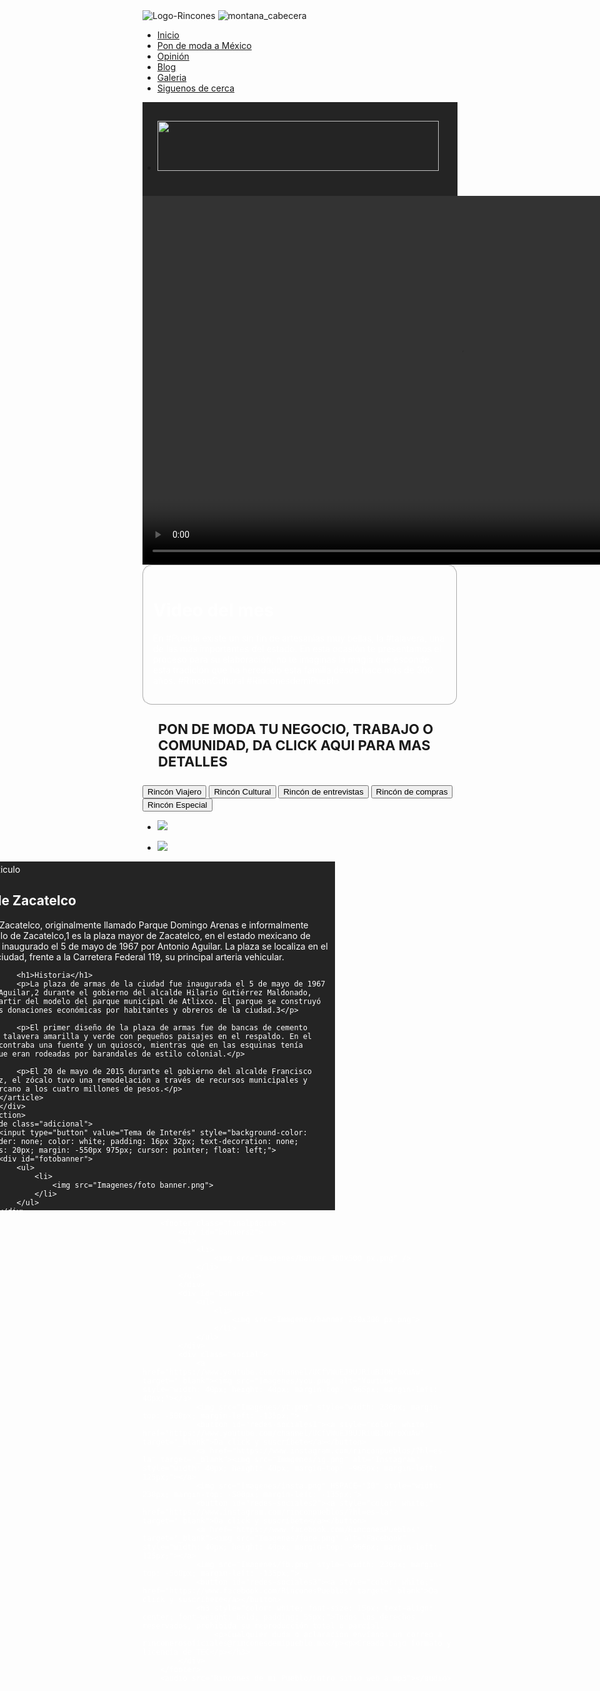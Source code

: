 <!DOCTYPE html>
<html lang="es-MX">
<head>
	<meta charset="UTF-8" />
	<meta name="viewport" content="width=device-width, initial-scale=1.0" />
	<title>Rincones de mi Pueblo</title>
	<meta name="description" content="Estamos poniendo de moda a México atraves de su cultura, gastronomia y rincones turisticos. sucribete a nuestro canal" data-head-react="true" />
	<link href="css/bootstrap.css" rel="stylesheet">
	<script src="js/bootstrap.js"></script>
	<link rel="stylesheet" type="text/css" href="css/codigo.css">
</head>
<body>
	<div id="cabecera">
		<img src="Imagenes/logo rincones de mi pueblo original.png" class="a-header_logo" alt="Logo-Rincones" title="Logo-Rincones" id="image">
		<img src="Imagenes/montana.png" class="montana_cabecera" alt="montana_cabecera" title="montana_cabecera" id="imagen-cabecera">
		<div id="menu">
			<ul class="nav">
				<li><a href="">Inicio</a></li>
				<li><a href="https://www.youtube.com/channel/UCfVWuEJ9UJRiuBJONrbXuAw" target="_blank">Pon de moda a México</a></li>
				<li><a href="">Opinión</a></li>
				<li><a href="https://www.riconesdemipueblo.art.blog" target="_blank">Blog</a></li>
				<li><a href="">Galeria</a></li>
				<li><a href="">Siguenos de cerca</a></li>
			</ul>
		</div>
	</div>
	<div style="background-color: rgb(36,36,36); height: 150px;" id="banner">
		<ul>
			<li>
				<img src=”Imagenes/banner-450x80px.png” width="450" height="80" vspace="30px" />
				<img src=”Imagenes/banner.png” width="450" height="70" vspace="30px" />
			</li>
		</ul>
	</div>
	<div style="background-color: rgb(36,36,36);">
		<video controls width="1020" height="590" autoplay muted loop>
  		<source src="Talavera Casa Rivera.mp4" type="video/mp4">
  		<a href="Talavera Casa Rivera.mp4"></a>
</video>		
	</div>
		<div id="letra">
			<div style="max-width: 1020px; margin: 0 auto; padding: 15px; color: white; border-radius: 15px; border: 2px groove white;">
				<h1>Video del mes</h1>
				<p>En #Puebla existe un sin fin de artesanías muy bellas, la #talavera, una de las más importantes del estado. En esta ocasión te presentamos el proceso para su elaboración, no te imaginas la magia que esconde esta tradición que ha heredado esta familia desde hace más de 300 años. #RinconCultural #RinconesdemiPueblo</p>
			</div>			
		</div>
		<div id="botones">
			<h1 style="font-size: 22px; padding: 40px; margin: -15px; font-weight: bold;">PON DE MODA TU NEGOCIO, TRABAJO O COMUNIDAD, DA CLICK AQUI PARA MAS DETALLES</h1>
			<script src="codigo.js"></script>
			<input type="button" value="Rincón Viajero" onclick="ventanaNueva('index.html')" />
			<input type="button" value="Rincón Cultural" onclick="ventanaNueva('RincónCultural.html')" />
			<input type="button" value="Rincón de entrevistas" onclick="ventanaNueva('Rincóndeentrevistas.html')" />
			<input type="button" value="Rincón de compras" onclick="ventanaNueva('Rincóndecompras.html')" />
			<input type="button" value="Rincón Especial" onclick="ventanaNueva('RincónEspecial.html')" />
			<script>function ventanaNueva(documento)
			{ 
  				window.open(documento,'nuevaVentana','width=580, height=535');
  			}
  		</script>
		</div>
		<div id="banners125">
			<ul>
				<li>
					<img src="Imagenes/banner 300x500 px.png" />
				</li>				
			</ul>
		</div>
		<div id="banners250">
			<ul>
				<li>
					<img src="Imagenes/banner 250x300 px.png">
				</li>							
			</ul>
		</div>
		<div id="info">
			<section id="investigación" class="fila" style="color: #FFFFFF;">				
				<div style="border : none; background-color: rgb(36, 36, 36); padding : 4px; width : 620px; height : 550px; overflow : auto; margin: 0 0 0 -320px">
					<article>
					<img src="Imagenes/foto 1.jpg" class="imagen-articulo" alt="imagen-articulo" title="foto-1" id="foto-articulo">
					<h2>Parque de Zacatelco</h2>
					<p>El Parque de Zacatelco, originalmente llamado Parque Domingo Arenas e informalmente llamado Zócalo de Zacatelco,1​ es la plaza mayor de Zacatelco, en el estado mexicano de Tlaxcala. Fue inaugurado el 5 de mayo de 1967 por Antonio Aguilar. La plaza se localiza en el centro de la ciudad, frente a la Carretera Federal 119, su principal arteria vehicular.</p>

					<h1>Historia</h1>
					<p>La plaza de armas de la ciudad fue inaugurada el 5 de mayo de 1967 por Antonio Aguilar,2​ durante el gobierno del alcalde Hilario Gutiérrez Maldonado, diseñado a partir del modelo del parque municipal de Atlixco. El parque se construyó gracias a las donaciones económicas por habitantes y obreros de la ciudad.3</p>

					<p>El primer diseño de la plaza de armas fue de bancas de cemento cubiertas de talavera amarilla y verde con pequeños paisajes en el respaldo. En el centro se encontraba una fuente y un quiosco, mientras que en las esquinas tenía jardineras que eran rodeadas por barandales de estilo colonial.</p>

					<p>El 20 de mayo de 2015 durante el gobierno del alcalde Francisco Román Sánchez, el zócalo tuvo una remodelación a través de recursos municipales y federales cercano a los cuatro millones de pesos.</p>
				</article>
				</div>
			</section>
			<aside class="adicional">
				<input type="button" value="Tema de Interés" style="background-color: #996600; border: none; color: white; padding: 16px 32px; text-decoration: none; border-radius: 20px; margin: -550px 975px; cursor: pointer; float: left;">
				<div id="fotobanner">
					<ul>
						<li>
							<img src="Imagenes/foto banner.png">
						</li>
					</ul>
				</div>
				<input type="button" value="Descarga aquí tu foto" style="background-color: #996600; border: none; color: white; padding: 16px 32px; text-decoration: none; border-radius: 20px; margin: -15px 965px; cursor: pointer; float: left;">
			</aside>
		</div>
		<div>
			<div id="banners1">
			<ul>
				<li>
					<img src="Imagenes/banner 300x500 px.png" />
				</li>				
			</ul>
		</div>
			<div id="principal">
						<h1 style="background-color: rgb(81,60,35); color: white; border-radius: 15px;">Opinion Cultural</h1>
						<li>Juan Orozco</li>
						<li>Alma Varela</li>
						<li>Roberto Ramírez</li>
						<li>Samara Peñaflor</li>
						<ul></ul>
				</div>
				<aside class="informacion">
					<video controls width="390" height="260"></video>
					<div class="nota">
						<h2>Columnista</h2>
					<p>"velit esse cillum dolore eu fugiat nulla pariatur. Excepteur sint occasionecat cupidatat non proident, sunt in culpa qui officia deserunt mollit anim id est laborum"</p>
					</div>					
				</aside>
			</div>
		</div>
		<h1 style="color: #996600; font-weight: bold;">EL BLOG RINCONERO</h1>
		<img src="Imagenes/episodio 1.png" class="seccion-blog" alt="seccion-blog" title="seccion-blog" id="blog" hspace="10px;">
		<a href=""><button id="blog-4">Entérate de todo, dale click</button></a>
		<img src="Imagenes/episodio 2.png" class="seccion-blog" alt="seccion-blog" title="seccion-blog" id="blog-2" hspace="50px;">
		<a href=""><button id="blog-5">Entérate de todo, dale click</button></a>
		<img src="Imagenes/episodio 3.png" class="seccion-blog" alt="seccion-blog" title="seccion-blog" id="blog-3" hspace="10px;">
		<a href=""><button id="blog-6">Entérate de todo, dale click</button></a>
		<link rel="stylesheet" href="https://maxcdn.bootstrapcdn.com/bootstrap/3.3.7/css/bootstrap.min.css">
		<link href="https://fonts.googleapis.com/css?family=Droid+Sans:400,700" rel="stylesheet">
		<link rel="stylesheet" href="https://cdnjs.cloudflare.com/ajax/libs/baguettebox.js/1.8.1/baguetteBox.min.css">
		<img src="Imagenes/titulo galeria.png" style="padding: 45px;">
		<div class="container gallery-container">
			<div class="tz-gallery">
				<div class="row">
					<div class="col-sm-6 col-md-4">
						<a class="lightbox" href="Imagenes/IMG_9837.jpg">
							<img src="Imagenes/IMG_9837.jpg" alt="Park">
						</a>
					</div>
					<div class="col-sm-6 col-md-4">
						<a class="lightbox" href="Imagenes/IMG_9070.jpg">
							<img src="Imagenes/IMG_9070.jpg" alt="Bridge">
						</a>
					</div>
					<div class="col-sm-12 col-md-4">
						<a class="lightbox" href="Imagenes/IMG_8998.jpg">
							<img src="Imagenes/IMG_8998.jpg" alt="Tunnel">
						</a>
					</div>
					<div class="col-sm-6 col-md-4">
                <a class="lightbox" href="Imagenes/IMG_1974.jpg">
                    <img src="Imagenes/IMG_1974.jpg" alt="Coast">
                </a>
            </div>
            <div class="col-sm-6 col-md-4">
                <a class="lightbox" href="Imagenes/IMG_2490.jpg">
                    <img src="Imagenes/IMG_2490.jpg" alt="Rails">
                </a>
            </div>
            <div class="col-sm-6 col-md-4">
                <a class="lightbox" href="Imagenes/IMG_5091.jpg">
                    <img src="Imagenes/IMG_5091.jpg" alt="Traffic">
                </a>
            </div>            
        </div>

    </div>

</div>

<script src="https://cdnjs.cloudflare.com/ajax/libs/baguettebox.js/1.8.1/baguetteBox.min.js"></script>
<script>
    baguetteBox.run('.tz-gallery')
</script>
		<footer class="finalpágina">
			<div id="banners2">
			<ul>
				<li>
					<img src="Imagenes/banner 300x500 px.png" />
				</li>
			</ul>
			</div>
			<div id="banners5">
				<ul>
					<li>
						<img src="Imagenes/banner 250x300 px.png">
					</li>
				</ul>
			</div>
			<div class="social">
				<a href="https://www.youtube.com/channel/UCfVWuEJ9UJRiuBJONrbXuAw" target="_blank"><img src="Imagenes/you.png" alt="Youtube" style="width: 40px; height: 40px; margin-top: -965px; margin-left: 40px;"></a>
				<img src="Imagenes/yt.png" style="width: 230px; margin-top: -500px; margin-left: -135px;">
				<button id="redes-sociales1"><a style="color: white;" href="https://www.youtube.com/channel/UCfVWuEJ9UJRiuBJONrbXuAw" target="_blank">Da click y suscríbete</a></button>
				<a href="https://www.instagram.com/rinconpueblos/?hl=es-la" target="_blank"><img src="Imagenes/ig.png" alt="Instagram" style="width: 40px; height: 40px; margin-top: -965px; margin-left: 125px;"></a>
				<img src="Imagenes/insta.png" HSPACE="30" style="width: 230px; margin-top: -500px; margin-left: -135px;">
				<button id="redes-sociales2"><a style="color: white;" href="https://www.instagram.com/rinconpueblos/?hl=es-la" target="_blank">Da click y suscríbete</a></button>
				<a href="https://www.facebook.com/RinconesPueblos" target="_blank"><img src="Imagenes/face.png" alt="Facebook" style="width: 40px; height: 40px; margin-top: -966px; margin-left: 125px;"></a>
				<img src="Imagenes/fb.png" style="width: 230px; margin-top: -500px; margin-left: -135px;">
				<button id="redes-sociales3"><a style="color: white;" href="https://www.facebook.com/RinconesPueblos" target="_blank">Da click y suscríbete</a></button>
				<h3 style="color: white; font-size: 15px; text-align: center; font-weight: bold; padding: 55px;">Todos los derechos reservados, prohibida su reproducción total o parcial.
					<p>Cualquier duda o aclaración envíanos un correo a rinconerosoficiales@rinconesdemipueblo.mx</p><p>Creada bajo formato y licencia de TEC</p></h3>
			</div>
		</footer>
		<audio src="Rincones de mi Pueblo/intro sitio web a.mp3"></audio>
</body>
</html>
